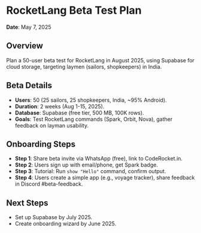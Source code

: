 # RocketLang Beta Test Plan

**Date**: May 7, 2025

## Overview
Plan a 50-user beta test for RocketLang in August 2025, using Supabase for cloud storage, targeting laymen (sailors, shopkeepers) in India.

## Beta Details
- **Users**: 50 (25 sailors, 25 shopkeepers, India, ~95% Android).
- **Duration**: 2 weeks (Aug 1-15, 2025).
- **Database**: Supabase (free tier, 500 MB, 100K rows).
- **Goals**: Test RocketLang commands (Spark, Orbit, Nova), gather feedback on layman usability.

## Onboarding Steps
- **Step 1**: Share beta invite via WhatsApp (free), link to CodeRocket.in.
- **Step 2**: Users sign up with email/phone, get Spark badge.
- **Step 3**: Tutorial: Run `show "Hello"` command, confirm output.
- **Step 4**: Users create a simple app (e.g., voyage tracker), share feedback in Discord #beta-feedback.

## Next Steps
- Set up Supabase by July 2025.
- Create onboarding wizard by June 2025.